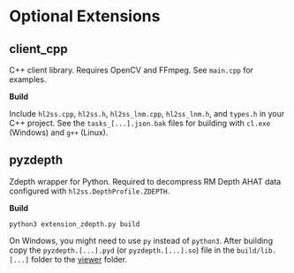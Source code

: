 # Optional Extensions

## client_cpp

C++ client library. Requires OpenCV and FFmpeg. See `main.cpp` for examples.

**Build**

Include `hl2ss.cpp`, `hl2ss.h`, `hl2ss_lnm.cpp`, `hl2ss_lnm.h`, and `types.h` in your C++ project.
See the `tasks_[...].json.bak` files for building with `cl.exe` (Windows) and `g++` (Linux).

## pyzdepth 

Zdepth wrapper for Python. Required to decompress RM Depth AHAT data configured with `hl2ss.DepthProfile.ZDEPTH`.

**Build**

`python3 extension_zdepth.py build`

On Windows, you might need to use `py` instead of `python3`. After building copy the `pyzdepth.[...].pyd` (or `pyzdepth.[...].so`) file in the `build/lib.[...]` folder to the [viewer](https://github.com/jdibenes/hl2ss/tree/main/viewer) folder.
